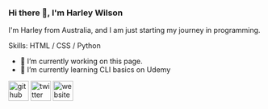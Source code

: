 ### Hi there 👋, I'm Harley Wilson
I'm Harley from Australia, and I am just starting my journey in programming.

Skills: HTML / CSS / Python

- 🔭 I’m currently working on this page. 
- 🌱 I’m currently learning CLI basics on Udemy 

<!--Test-->

[<img src='https://cdn.jsdelivr.net/npm/simple-icons@3.0.1/icons/github.svg' alt='github' height='40'>](https://github.com/harleyjwilson)  [<img src='https://cdn.jsdelivr.net/npm/simple-icons@3.0.1/icons/twitter.svg' alt='twitter' height='40'>](https://twitter.com/harleyjwilson)  [<img src='https://cdn.jsdelivr.net/npm/simple-icons@3.0.1/icons/icloud.svg' alt='website' height='40'>](harleyjwilson.com)  

